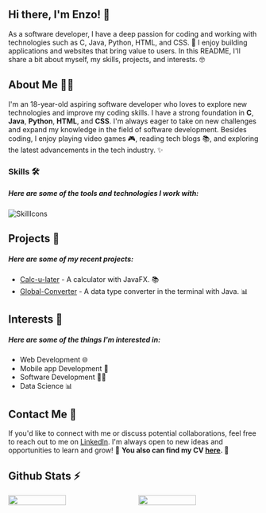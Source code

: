 ## Hi there, I'm Enzo! 👋

As a software developer, I have a deep passion for coding and working with technologies such as C, Java, Python, HTML, and CSS. 🚀 I enjoy building applications and websites that bring value to users. In this README, I'll share a bit about myself, my skills, projects, and interests. 🤓

## About Me 👨‍💻

I'm an 18-year-old aspiring software developer who loves to explore new technologies and improve my coding skills. I have a strong foundation in **C**, **Java**, **Python**, **HTML**, and **CSS**. I'm always eager to take on new challenges and expand my knowledge in the field of software development. Besides coding, I enjoy playing video games 🎮, reading tech blogs 📚, and exploring the latest advancements in the tech industry. ✨

### Skills 🛠️

##### **Here are some of the tools and technologies I work with:**
![SkillIcons](https://skillicons.dev/icons?i=c,cpp,java,python,html,css,javascript,git,idea)

## Projects 🚀

##### **Here are some of my recent projects:**
- [Calc-u-later](https://github.com/enzo-mattio/calc_u_later) - A calculator with JavaFX. 📚
- [Global-Converter](https://github.com/enzo-mattio/global_converter) - A data type converter in the terminal with Java. 📊

## Interests 🌟

##### **Here are some of the things I'm interested in:**
- Web Development 🌐
- Mobile app Development 📱
- Software Development 👨‍💻
- Data Science 📊

## Contact Me 📱

If you'd like to connect with me or discuss potential collaborations, feel free to reach out to me on [LinkedIn](https://www.linkedin.com/in/enzo-mattio-51091226a/). I'm always open to new ideas and opportunities to learn and grow! 💬
**You also can find my CV [here](https://enzo-mattio.students-laplateforme.io/). 📄**

## Github Stats ⚡

<section style="display: flex; justify-content: space-between;">
    <img src="https://github-readme-stats.vercel.app/api?username=enzo-mattio" style="width: 48%;">
    <img src="https://github-readme-stats.vercel.app/api/top-langs/?username=enzo-mattio" style="width: 48%;">
</section>



